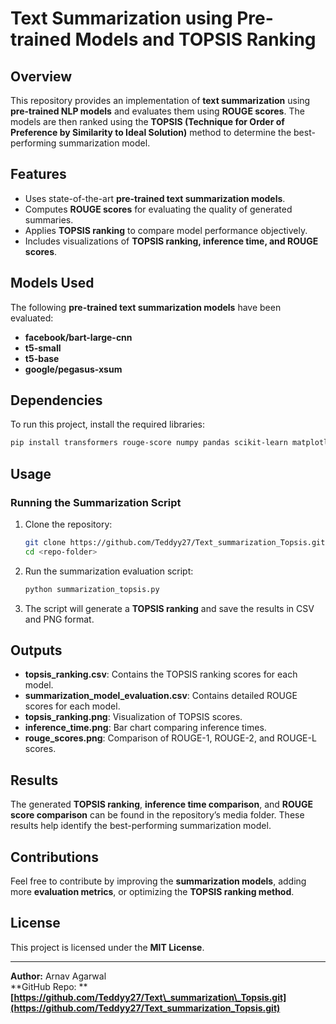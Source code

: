 # Text Summarization using Pre-trained Models and TOPSIS Ranking

## Overview

This repository provides an implementation of **text summarization** using **pre-trained NLP models** and evaluates them using **ROUGE scores**. The models are then ranked using the **TOPSIS (Technique for Order of Preference by Similarity to Ideal Solution)** method to determine the best-performing summarization model.

## Features

- Uses state-of-the-art **pre-trained text summarization models**.
- Computes **ROUGE scores** for evaluating the quality of generated summaries.
- Applies **TOPSIS ranking** to compare model performance objectively.
- Includes visualizations of **TOPSIS ranking, inference time, and ROUGE scores**.

## Models Used

The following **pre-trained text summarization models** have been evaluated:

- **facebook/bart-large-cnn**
- **t5-small**
- **t5-base**
- **google/pegasus-xsum**

## Dependencies

To run this project, install the required libraries:

```bash
pip install transformers rouge-score numpy pandas scikit-learn matplotlib
```

## Usage

### Running the Summarization Script

1. Clone the repository:
   ```bash
   git clone https://github.com/Teddyy27/Text_summarization_Topsis.git
   cd <repo-folder>
   ```
2. Run the summarization evaluation script:
   ```bash
   python summarization_topsis.py
   ```
3. The script will generate a **TOPSIS ranking** and save the results in CSV and PNG format.

## Outputs

- **topsis\_ranking.csv**: Contains the TOPSIS ranking scores for each model.
- **summarization\_model\_evaluation.csv**: Contains detailed ROUGE scores for each model.
- **topsis\_ranking.png**: Visualization of TOPSIS scores.
- **inference\_time.png**: Bar chart comparing inference times.
- **rouge\_scores.png**: Comparison of ROUGE-1, ROUGE-2, and ROUGE-L scores.

## Results

The generated **TOPSIS ranking**, **inference time comparison**, and **ROUGE score comparison** can be found in the repository’s media folder. These results help identify the best-performing summarization model.

## Contributions

Feel free to contribute by improving the **summarization models**, adding more **evaluation metrics**, or optimizing the **TOPSIS ranking method**.

## License

This project is licensed under the **MIT License**.

---

**Author:** Arnav Agarwal\
\*\*GitHub Repo: \*\***[https://github.com/Teddyy27/Text\_summarization\_Topsis.git](https://github.com/Teddyy27/Text_summarization_Topsis.git)**

